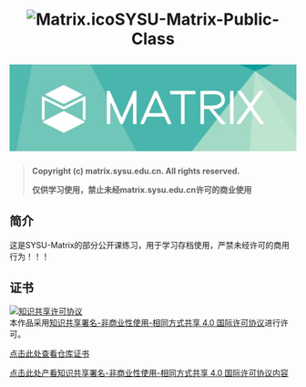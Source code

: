 <h1 align="center">

<img src="https://github.com/GeorgeDong32/SYSU_Matrix_2022/blob/main/Pics/Matrix.ico" alt="Matrix.ico" width="32">SYSU-Matrix-Public-Class

<img src="https://github.com/GeorgeDong32/SYSU_Matrix_2022/blob/main/Pics/Matrix_title.jpeg" alt="Matrix" width="600">
</h1>

> **Copyright (c) matrix.sysu.edu.cn. All rights reserved.** 
>
> **仅供学习使用，禁止未经matrix.sysu.edu.cn许可的商业使用**
## 简介
这是SYSU-Matrix的部分公开课练习，用于学习存档使用，严禁未经许可的商用行为！！！
## 证书
<a rel="license" href="http://creativecommons.org/licenses/by-nc-sa/4.0/"><img alt="知识共享许可协议" style="border-width:0" src="https://i.creativecommons.org/l/by-nc-sa/4.0/88x31.png" /></a><br />本作品采用<a rel="license" href="http://creativecommons.org/licenses/by-nc-sa/4.0/">知识共享署名-非商业性使用-相同方式共享 4.0 国际许可协议</a>进行许可。

[点击此处查看仓库证书](https://github.com/GeorgeDong32/SYSU-Matrix-Public-Class/blob/main/LICENSE.md)

[点击此处产看知识共享署名-非商业性使用-相同方式共享 4.0 国际许可协议内容](https://creativecommons.org/licenses/by-nc-sa/4.0/deed.zh)
